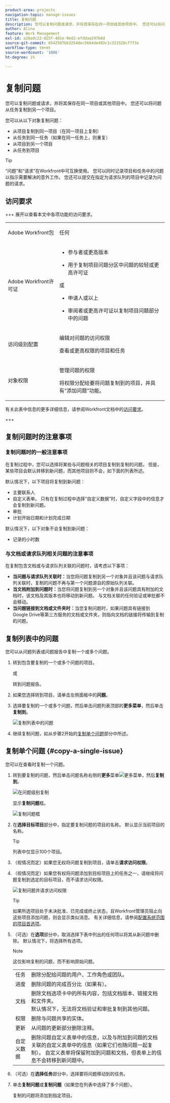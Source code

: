 ```yaml
---
product-area: projects
navigation-topic: manage-issues
title: 复制问题
description: 您可以复制问题或请求，并将其保存在同一项目或其他项目中。 您还可以将问题从任务复制到另一个项目。
author: Alina
feature: Work Management
exl-id: a28adc22-825f-401e-9ed2-efddaa297b8d
source-git-commit: 0542587bb3254dec5664de493c1c321528cf7f3e
workflow-type: tm+mt
source-wordcount: '1006'
ht-degree: 1%

---
```


# 复制问题

<!--Audited: 08/2025-->

您可以复制问题或请求，并将其保存在同一项目或其他项目中。 您还可以将问题从任务复制到另一个项目。

您可以从以下对象复制问题：

* 从项目复制到同一项目（在同一项目上复制）
* 从任务到同一任务（如果在同一任务上，则重复）
* 从项目到另一个项目
* 从任务到项目

>[!TIP]
>
>“问题”和“请求”在Workfront中可互换使用。 您可以同时记录项目和任务中的问题以指示需要解决的意外工作。 您还可以提交在指定为请求队列的项目中记录为问题的请求。

## 访问要求

+++ 展开以查看本文中各项功能的访问要求。

<table style="table-layout:auto"> 
 <col> 
 <col> 
 <tbody> 
  <tr> 
   <td role="rowheader">Adobe Workfront包</td> 
   <td> <p>任何</p> </td> 
  </tr> 
  <tr> 
   <td role="rowheader">Adobe Workfront许可证</td> 
   <td> 
   <ul><li><p>参与者或更高版本</p> </li>
   <li><p>用于复制项目问题分区中问题的较轻或更高许可证</p></li></ul>
   或
   <ul><li><p>申请人或以上</p> </li>
   <li><p>审阅者或更高许可证以复制项目问题部分中的问题</p></li></ul> </td> 
  </tr> 
  <tr> 
   <td role="rowheader">访问级别配置</td> 
   <td> <p>编辑对问题的访问权限</p> <p>查看或更高权限的项目和任务</p> </td> 
  </tr> 
  <tr> 
   <td role="rowheader">对象权限</td> 
   <td> <p>管理问题的权限</p> <p>将权限分配给要将问题复制到的项目，并具有“添加问题”功能。</p></td> 
  </tr> 
 </tbody> 
</table>

有关此表中信息的更多详细信息，请参阅Workfront文档中的[访问要求](/help/quicksilver/administration-and-setup/add-users/access-levels-and-object-permissions/access-level-requirements-in-documentation.md)。

+++

<!--Old:

<table style="table-layout:auto"> 
 <col> 
 <col> 
 <tbody> 
  <tr> 
   <td role="rowheader">Adobe Workfront plan*</td> 
   <td> <p>Any</p> </td> 
  </tr> 
  <tr> 
   <td role="rowheader">Adobe Workfront license*</td> 
   <td> <p>Request or higher</p> <p>Review or higher license to copy an issue in the Issues section of a project.</p> </td> 
  </tr> 
  <tr> 
   <td role="rowheader">Access level*</td> 
   <td> <p>Edit access to Issues</p> <p>View or higher access to Projects and Tasks</p> <p>Note: If you still don't have access, ask your Workfront administrator if they set additional restrictions in your access level. For information about access to issues in your Access Level, see <a href="../../../administration-and-setup/add-users/configure-and-grant-access/grant-access-issues.md" class="MCXref xref">Grant access to issues</a>. For information on how a Workfront administrator can change your access level, see <a href="../../../administration-and-setup/add-users/configure-and-grant-access/create-modify-access-levels.md" class="MCXref xref">Create or modify custom access levels</a>. </p> </td> 
  </tr> 
  <tr> 
   <td role="rowheader">Object permissions</td> 
   <td> <p>Manage permissions to the issue</p> <p>Contribute permissions to the item where you are copying the issue to with the ability to Add Issues.</p> <p> For information about granting permissions to issues, see <a href="../../../workfront-basics/grant-and-request-access-to-objects/share-an-issue.md" class="MCXref xref">Share an issue </a></p> <p>For information on requesting additional permissions, see <a href="../../../workfront-basics/grant-and-request-access-to-objects/request-access.md" class="MCXref xref">Request access to objects </a>.</p> </td> 
  </tr> 
 </tbody> 
</table>-->

## 复制问题时的注意事项

### 复制问题时的一般注意事项

在复制过程中，您可以选择将某些与问题相关的项目复制到复制的问题。 但是，某些项目会默认转移到新问题，而其他项目则不会，如下面的列表所述。

默认情况下，以下项目将复制到新问题：

* 主要联系人
* 自定义表单。 只有在复制过程中选择“自定义数据”时，自定义字段中的信息才会复制到新问题。
* 审批
* 计划开始日期和计划完成日期

默认情况下，以下对象不会复制到新问题：

* 记录的小时数

### 与文档或请求队列相关问题的注意事项

在复制包含文档或与请求队列关联的问题时，请考虑以下事项：

* **当问题与请求队列关联时：**&#x200B;当您将问题复制到另一个对象并且该问题与请求队列关联时，复制的问题不再与第一个问题源自的原始队列关联。
* **当文档附加到问题时：**&#x200B;当您将问题复制到另一个对象并且该问题具有附加的文档时，该文档及其版本也将移动到新问题。 与文档关联的任何验证或审批都不会移动。
* **当问题链接到文档或文件夹时：**&#x200B;当您复制问题时，如果问题具有链接到Google Drive等第三方服务的文档或文件夹，则指向文档的链接将传输到复制的问题。

## 复制列表中的问题

您可以从问题列表或问题报告中复制一个或多个问题。

1. 转到包含要复制的一个或多个问题的项目。

   或

   转到问题报告。

1. 如果您选择转到项目，请单击左侧面板中的&#x200B;**问题**。
1. 选择要复制的一个或多个问题，然后单击问题列表顶部的&#x200B;**更多菜单**，然后单击&#x200B;**复制到**。

   ![复制列表中的问题](assets/copy-issue-in-list-nwe-350x169.png)

1. 继续复制问题，如从步骤2开始的[复制单个问题](#copy-a-single-issue)部分中所述。

   <!--
   <MadCap:conditionalText data-mc-conditions="QuicksilverOrClassic.Draft mode">
   (NOTE: ensure step number stays accurate)
   </MadCap:conditionalText>
   -->

## 复制单个问题 {#copy-a-single-issue}

您可以在查看时复制一个问题。

1. 转到要复制的问题，然后单击问题名称右侧的&#x200B;**更多**&#x200B;菜单![更多菜单](assets/more-icon.png)，然后&#x200B;**复制到**。

   ![在问题级别](assets/nwe-copy-at-issue-level-highlighted-350x580.png)复制

   显示&#x200B;**复制问题**&#x200B;框。

   ![复制问题框](assets/copy-issue-box-nwe-350x285.png)

1. 在&#x200B;**选择目标项目**&#x200B;部分中，指定要复制问题的项目的名称。 默认显示当前项目的名称。

   >[!TIP]
   >
   >列表中仅显示100个项目。

1. （视情况而定）如果您无权将问题复制到项目，请单击&#x200B;**请求访问权限**。
1. （视情况而定）如果您有权将问题添加到目标项目上的任务之一，请继续将问题复制到选定的目标项目，而不请求访问权限。

   ![复制问题并请求访问权限](assets/copy-issue-request-access-from-project-nwe-350x125.png)

   >[!TIP]
   >
   >如果所选项目处于未决批准、已完成或终止状态，且Workfront管理员阻止向这些项目添加问题，则会显示类似消息。 有关详细信息，请参阅[配置系统范围的项目首选项](../../../administration-and-setup/set-up-workfront/configure-system-defaults/set-project-preferences.md)。

1. （可选）在&#x200B;**选项**&#x200B;部分中，取消选择下表中列出的任何项以将其从新问题中删除。 默认情况下，将选择所有选项。

   >[!NOTE]
   >
   >这仅影响复制的问题，而不影响原始问题。

   <table style="table-layout:auto"> 
    <col> 
    <col> 
    <tbody> 
     <tr> 
      <td role="rowheader">任务</td> 
      <td>删除分配给问题的用户、工作角色或团队。</td> 
     </tr> 
     <tr> 
      <td role="rowheader">进度</td> 
      <td>删除问题的完成百分比（如果有）。</td> 
     </tr> 
     <tr> 
      <td role="rowheader">文档</td> 
      <td><span style="line-height: 1.5;">删除文档选项卡中的所有内容，包括文档版本、链接文档和文件夹。</span> <br>默认情况下，无法将文档验证和审批复制到其他问题。</td> 
     </tr> 
     <tr> 
      <td role="rowheader">权限</td> 
      <td>删除与问题共享的实体。 </td> 
     </tr> 
     <tr> 
      <td role="rowheader">更新</td> 
      <td>从问题的更新部分删除注释。</td> 
     </tr> 
     <tr> 
      <td role="rowheader">自定义数据</td> 
      <td>删除问题自定义表单中的信息，以及与附加到问题的文档关联的自定义表单中的信息（如果它们也随问题一起复制）。 自定义表单将保留附加到问题和文档，但表单上的信息不会转移到新问题中。 </td> 
     </tr> 
    </tbody> 
   </table>

1. （可选）在&#x200B;**选择任务**&#x200B;部分中，选择要将问题移动到的任务。
1. 单击&#x200B;**复制问题**&#x200B;或&#x200B;**复制问题**（如果您在列表中选择了多个问题）。

   复制的问题将添加到指定项目。


